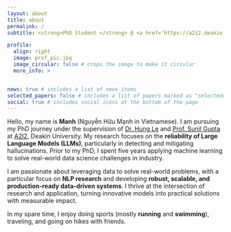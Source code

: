 ```yaml
---
layout: about
title: about
permalink: /
subtitle: <strong>PhD Student </strong> @ <a href='https://a2i2.deakin.edu.au//'>Applied Artificial Intelligence Initiative</a> 

profile:
  align: right
  image: prof_pic.jpg
  image_circular: false # crops the image to make it circular
  more_info: >


news: true # includes a list of news items
selected_papers: false # includes a list of papers marked as "selected={true}"
social: true # includes social icons at the bottom of the page
---
```


Hello, my name is **Manh** (Nguyễn Hữu Mạnh in Vietnamese). I am pursuing my PhD journey under the supervision of <a href='https://thaihungle.github.io/'>Dr. Hung Le</a> and <a href='https://experts.deakin.edu.au/2643-sunil-gupta/'>Prof. Sunil Gupta</a> at <a href='https://a2i2.deakin.edu.au/'>A2I2</a>, Deakin University. My research focuses on the **reliability of Large Language Models (LLMs)**, particularly in detecting and mitigating hallucinations. Prior to my PhD, I spent five years applying machine learning to solve real-world data science challenges in industry.

I am passionate about leveraging data to solve real-world problems, with a particular focus on **NLP research** and developing **robust, scalable, and production-ready data-driven systems**. I thrive at the intersection of research and application, turning innovative models into practical solutions with measurable impact.

In my spare time, I enjoy doing sports (mostly **running** and **swimming**), traveling, and going on hikes with friends.